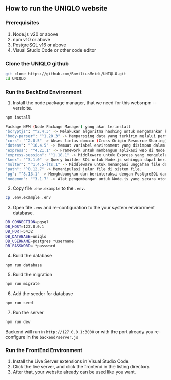 ## How to run the UNIQLO website

### Prerequisites
1. Node.js v20 or above
2. npm v10 or above
3. PostgreSQL v16 or above
4. Visual Studio Code or other code editor

### Clone the UNIQLO github
```bash
git clone https://github.com/BoviliusMeidi/UNIQLO.git
cd UNIQLO
```
### Run the BackEnd Environment
1. Install the node package manager, that we need for this websnpm --versioite.
```bash
npm install
```
```bash
Package NPM (Node Package Manager) yang akan terinstall
"bcryptjs": "^2.4.3" -> Melakukan algoritma hashing untuk mengamankan kata sandi pengguna.
"body-parser": "^1.20.3" -> Memparssing data yang terkirim melalui permintaan HTTP. seperti JSON atau form data.
"cors": "^2.8.5" -> Akses lintas domain (Cross-Origin Resource Sharing) pada aplikasi Express.
"dotenv": "^16.4.5" -> Memuat variabel environment yang disimpan dalam file .env.
"express": "^4.21.1" -> Framework untuk membangun aplikasi web di Node.js.
"express-session": "^1.18.1" -> Middleware untuk Express yang mengelola session pengguna.
"knex": "^3.1.0" -> Query builder SQL untuk Node.js sehingga dapat berinteraksi dengan database menggunakan antarmuka JavaScript.
"multer": "^1.4.5-lts.1" -> Middleware untuk menangani unggahan file dalam Express.
"path": "^0.12.7" -> Memanipulasi jalur file di sistem file.
"pg": "^8.13.1" -> Menghubungkan dan berinteraksi dengan PostgreSQL dari aplikasi Node.js.
"nodemon": "^3.1.7" -> Alat pengembangan untuk Node.js yang secara otomatis memulai ulang server ketika ada perubahan pada file.
```
2. Copy file `.env.example` to the `.env`.
```bash
cp .env.example .env
```
3. Open file `.env` and re-configuration to the your system environment database.
```bash
DB_CONNECTION=pgsql
DB_HOST=127.0.0.1
DB_PORT=5432
DB_DATABASE=uniqlo
DB_USERNAME=postgres *username
DB_PASSWORD= *password
```
4. Build the database
```bash
npm run database
```
5. Build the migration
```bash
npm run migrate
```
6. Add the seeder for database
```bash
npm run seed
```
7. Run the server
```bash
npm run dev
```

Backend will run in `http://127.0.0.1:3000` or with the port already you re-configure in the `backend/server.js`

### Run the FrontEnd Environment
1. Install the Live Server extensions in Visual Studio Code.
2. Click the live server, and click the frontend in the listing directory.
3. After that, your website already can be used like you want.
